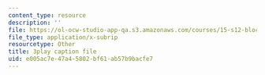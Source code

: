 ```yaml
---
content_type: resource
description: ''
file: https://ol-ocw-studio-app-qa.s3.amazonaws.com/courses/15-s12-blockchain-and-money-fall-2018/e005ac7e47a45802bf61ab57b9bacfe7_7EXcHqLg7BI.vtt
file_type: application/x-subrip
resourcetype: Other
title: 3play caption file
uid: e005ac7e-47a4-5802-bf61-ab57b9bacfe7
---
```


